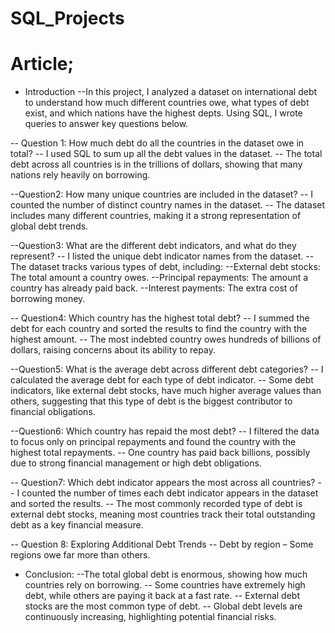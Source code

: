 # SQL_Projects

# Article;
* Introduction
--In this project, I analyzed a dataset on international debt to understand how much different countries owe, what types of debt exist, and which nations have the highest depts. Using SQL, I wrote queries to answer key questions below.

-- Question 1: How much debt do all the countries in the dataset owe in total?
-- I used SQL to sum up all the debt values in the dataset.
-- The total debt across all countries is in the trillions of dollars, showing that many nations rely heavily on borrowing.

--Question2: How many unique countries are included in the dataset?
-- I counted the number of distinct country names in the dataset.
-- The dataset includes many different countries, making it a strong representation of global debt trends.

--Question3: What are the different debt indicators, and what do they represent?
-- I listed the unique debt indicator names from the dataset.
-- The dataset tracks various types of debt, including:
--External debt stocks: The total amount a country owes.
--Principal repayments: The amount a country has already paid back.
--Interest payments: The extra cost of borrowing money.

-- Question4: Which country has the highest total debt?
-- I summed the debt for each country and sorted the results to find the country with the highest amount.
-- The most indebted country owes hundreds of billions of dollars, raising concerns about its ability to repay.

--Question5: What is the average debt across different debt categories?
-- I calculated the average debt for each type of debt indicator.
-- Some debt indicators, like external debt stocks, have much higher average values than others, suggesting that this type of debt is the biggest contributor to financial obligations.

--Question6: Which country has repaid the most debt?
-- I filtered the data to focus only on principal repayments and found the country with the highest total repayments.
-- One country has paid back billions, possibly due to strong financial management or high debt obligations.

-- Question7: Which debt indicator appears the most across all countries?
-- I counted the number of times each debt indicator appears in the dataset and sorted the results.
-- The most commonly recorded type of debt is external debt stocks, meaning most countries track their total outstanding debt as a key financial measure.

-- Question 8: Exploring Additional Debt Trends
-- Debt by region – Some regions owe far more than others.

* Conclusion:
--The total global debt is enormous, showing how much countries rely on borrowing.
-- Some countries have extremely high debt, while others are paying it back at a fast rate.
-- External debt stocks are the most common type of debt.
-- Global debt levels are continuously increasing, highlighting potential financial risks.
